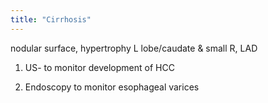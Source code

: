 ```yaml
---
title: "Cirrhosis"
---
```

nodular surface, hypertrophy L lobe/caudate &amp; small R, LAD

1) US- to monitor development of HCC

2) Endoscopy to monitor esophageal varices

